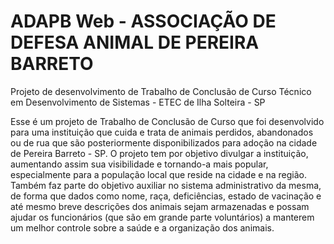 # ADAPB Web - ASSOCIAÇÃO DE DEFESA ANIMAL DE PEREIRA BARRETO 
Projeto de desenvolvimento de Trabalho de Conclusão de Curso Técnico em Desenvolvimento de Sistemas - ETEC de Ilha Solteira - SP

Esse é um projeto de Trabalho de Conclusão de Curso que foi desenvolvido para uma instituição que cuida e trata de animais perdidos, abandonados ou de rua que são posteriormente disponibilizados para adoção na cidade de Pereira Barreto - SP.
O projeto tem por objetivo divulgar a instituição, aumentando assim sua visibilidade e tornando-a mais popular, especialmente para a população local que reside na cidade e na região. Também faz parte do objetivo auxiliar no sistema administrativo da mesma, de forma que dados como nome, raça, deficiências, estado de vacinação e até mesmo breve descrições dos animais sejam armazenadas e possam ajudar os funcionários (que são em grande parte voluntários) a manterem um melhor controle sobre a saúde e a organização dos animais.